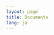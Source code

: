 ```yaml
---
layout: page
title: Documents
lang: ja
---
```


<script>
  location.href = "https://docs.vivliostyle.org/#/ja/user-guide"
</script>
